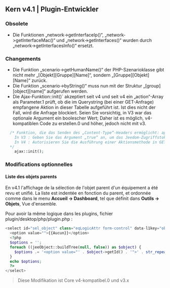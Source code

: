 ## Kern v4.1 | Plugin-Entwickler

### Obsolete

- Die Funktionen „network->getInterfaceIp()“, „network->getInterfaceMac()“ und „network->getInterfaces()“ wurden durch „network->getInterfacesInfo()“ ersetzt.

### Changements

- Die Funktion „scenario->getHumanName()“ der PHP-Szenarioklasse gibt nicht mehr „[Objekt][Gruppe][Name]“, sondern „[Gruppe][Objekt][Name]“ zurück.
- Die Funktion „scenario->byString()“ muss nun mit der Struktur „[group][object][name]“ aufgerufen werden.
- Die Ajax-Funktion::init()` akzeptiert seit v4 und seit v4 ein „action“-Array als Parameter.1 prüft, ob die im Querystring (bei einer GET-Anfrage) empfangene Aktion in dieser Tabelle aufgeführt ist. Ist dies nicht der Fall, wird die Anfrage blockiert.
Seien Sie vorsichtig, in V3 war das optionale Argument ein boolescher Wert; Daher ist es möglich, v4-kompatiblen Code zu erstellen.0 und höher, jedoch nicht mit v3.
````php
  /* Funktion, die das Senden des „Content-Type“-Headers ermöglicht: application/json'
    In V3 : Geben Sie das Argument „true“ an, um das Jeedom-Zugriffstoken zu steuern
    In V4 : Autorisieren Sie die Ausführung einer Aktionsmethode in GET, indem Sie den/die Namen der Aktion(en) in einem Array als Argument angeben
  */  
    ajax::init();
````

### Modifications optionnelles

#### Liste des objets parents

En v4.1 l'affichage de la sélection de l'objet parent d'un équipement a été revu et unifié. La liste est indentée en fonction du parent, et ordonnée comme dans le menu **Accueil  → Dashboard**, tel que définit dans **Outils → Objets**, Vue d'ensemble.

Pour avoir la même logique dans les plugins, fichier plugin/desktop/php/plugin.php :

````php
<select id="sel_object" class="eqLogicAttr form-control" data-l1key="object_id">
  <option value="">{{Aucun}}</option>
  <?php
  $options = '';
  foreach ((jeeObject::buildTree(null, false)) as $object) {
    $options .= '<option value="' . $object->getId() . '">' . str_repeat('&nbsp;&nbsp;', $object->getConfiguration('parentNumber')) . $object->getName() . '</option>';
  }
  echo $options;
  ?>
</select>
````

> Diese Modifikation ist Core v4-kompatibel.0 und v3.x

